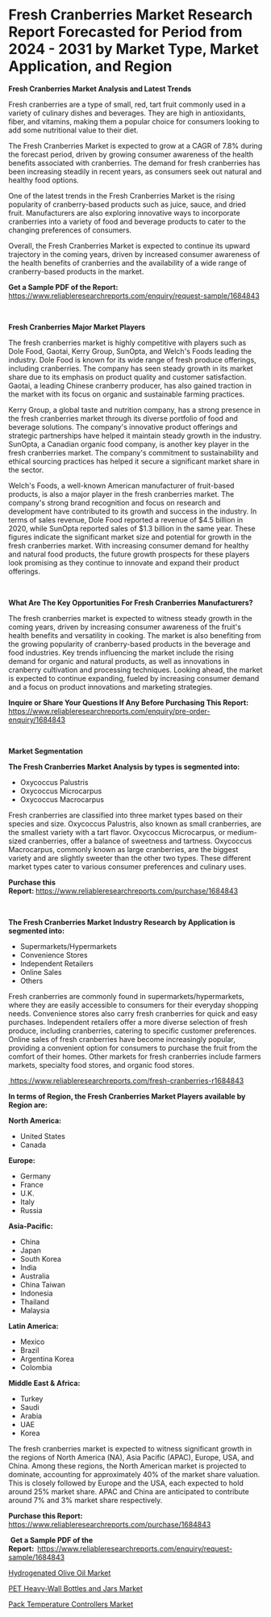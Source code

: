 <p><h1>Fresh Cranberries Market Research Report Forecasted for Period from 2024 -  2031 by Market Type, Market Application, and Region</h1></p><p><strong>Fresh Cranberries Market Analysis and Latest Trends</strong></p>
<p><p>Fresh cranberries are a type of small, red, tart fruit commonly used in a variety of culinary dishes and beverages. They are high in antioxidants, fiber, and vitamins, making them a popular choice for consumers looking to add some nutritional value to their diet.</p><p>The Fresh Cranberries Market is expected to grow at a CAGR of 7.8% during the forecast period, driven by growing consumer awareness of the health benefits associated with cranberries. The demand for fresh cranberries has been increasing steadily in recent years, as consumers seek out natural and healthy food options.</p><p>One of the latest trends in the Fresh Cranberries Market is the rising popularity of cranberry-based products such as juice, sauce, and dried fruit. Manufacturers are also exploring innovative ways to incorporate cranberries into a variety of food and beverage products to cater to the changing preferences of consumers.</p><p>Overall, the Fresh Cranberries Market is expected to continue its upward trajectory in the coming years, driven by increased consumer awareness of the health benefits of cranberries and the availability of a wide range of cranberry-based products in the market.</p></p>
<p><strong>Get a Sample PDF of the Report:&nbsp;</strong> <a href="https://www.reliableresearchreports.com/enquiry/request-sample/1684843">https://www.reliableresearchreports.com/enquiry/request-sample/1684843</a></p>
<p>&nbsp;</p>
<p><strong>Fresh Cranberries Major Market Players</strong></p>
<p><p>The fresh cranberries market is highly competitive with players such as Dole Food, Gaotai, Kerry Group, SunOpta, and Welch's Foods leading the industry. Dole Food is known for its wide range of fresh produce offerings, including cranberries. The company has seen steady growth in its market share due to its emphasis on product quality and customer satisfaction. Gaotai, a leading Chinese cranberry producer, has also gained traction in the market with its focus on organic and sustainable farming practices.</p><p>Kerry Group, a global taste and nutrition company, has a strong presence in the fresh cranberries market through its diverse portfolio of food and beverage solutions. The company's innovative product offerings and strategic partnerships have helped it maintain steady growth in the industry. SunOpta, a Canadian organic food company, is another key player in the fresh cranberries market. The company's commitment to sustainability and ethical sourcing practices has helped it secure a significant market share in the sector.</p><p>Welch's Foods, a well-known American manufacturer of fruit-based products, is also a major player in the fresh cranberries market. The company's strong brand recognition and focus on research and development have contributed to its growth and success in the industry. In terms of sales revenue, Dole Food reported a revenue of $4.5 billion in 2020, while SunOpta reported sales of $1.3 billion in the same year. These figures indicate the significant market size and potential for growth in the fresh cranberries market. With increasing consumer demand for healthy and natural food products, the future growth prospects for these players look promising as they continue to innovate and expand their product offerings.</p></p>
<p>&nbsp;</p>
<p><strong>What Are The Key Opportunities For Fresh Cranberries Manufacturers?</strong></p>
<p><p>The fresh cranberries market is expected to witness steady growth in the coming years, driven by increasing consumer awareness of the fruit's health benefits and versatility in cooking. The market is also benefiting from the growing popularity of cranberry-based products in the beverage and food industries. Key trends influencing the market include the rising demand for organic and natural products, as well as innovations in cranberry cultivation and processing techniques. Looking ahead, the market is expected to continue expanding, fueled by increasing consumer demand and a focus on product innovations and marketing strategies.</p></p>
<p><strong>Inquire or Share Your Questions If Any Before Purchasing This Report:</strong> <a href="https://www.reliableresearchreports.com/enquiry/pre-order-enquiry/1684843">https://www.reliableresearchreports.com/enquiry/pre-order-enquiry/1684843</a></p>
<p>&nbsp;</p>
<p><strong>Market Segmentation</strong></p>
<p><strong>The Fresh Cranberries Market Analysis by types is segmented into:</strong></p>
<p><ul><li>Oxycoccus Palustris</li><li>Oxycoccus Microcarpus</li><li>Oxycoccus Macrocarpus</li></ul></p>
<p><p>Fresh cranberries are classified into three market types based on their species and size. Oxycoccus Palustris, also known as small cranberries, are the smallest variety with a tart flavor. Oxycoccus Microcarpus, or medium-sized cranberries, offer a balance of sweetness and tartness. Oxycoccus Macrocarpus, commonly known as large cranberries, are the biggest variety and are slightly sweeter than the other two types. These different market types cater to various consumer preferences and culinary uses.</p></p>
<p><strong>Purchase this Report:&nbsp;</strong><a href="https://www.reliableresearchreports.com/purchase/1684843">https://www.reliableresearchreports.com/purchase/1684843</a></p>
<p>&nbsp;</p>
<p><strong>The Fresh Cranberries Market Industry Research by Application is segmented into:</strong></p>
<p><ul><li>Supermarkets/Hypermarkets</li><li>Convenience Stores</li><li>Independent Retailers</li><li>Online Sales</li><li>Others</li></ul></p>
<p><p>Fresh cranberries are commonly found in supermarkets/hypermarkets, where they are easily accessible to consumers for their everyday shopping needs. Convenience stores also carry fresh cranberries for quick and easy purchases. Independent retailers offer a more diverse selection of fresh produce, including cranberries, catering to specific customer preferences. Online sales of fresh cranberries have become increasingly popular, providing a convenient option for consumers to purchase the fruit from the comfort of their homes. Other markets for fresh cranberries include farmers markets, specialty food stores, and organic food stores.</p></p>
<p><a href="https://www.reliableresearchreports.com/fresh-cranberries-r1684843">&nbsp;https://www.reliableresearchreports.com/fresh-cranberries-r1684843</a></p>
<p><strong>In terms of Region, the Fresh Cranberries Market Players available by Region are:</strong></p>
<p>
    <p> <strong> North America: </strong>
        <ul>
            <li>United States</li>
            <li>Canada</li>
        </ul>
        </p> 
    <p> <strong> Europe: </strong>
        <ul>
            <li>Germany</li>
            <li>France</li>
            <li>U.K.</li>
            <li>Italy</li>
            <li>Russia</li>
        </ul>
        </p> 
    <p> <strong> Asia-Pacific: </strong>
        <ul>
            <li>China</li>
            <li>Japan</li>
            <li>South Korea</li>
            <li>India</li>
            <li>Australia</li>
            <li>China Taiwan</li>
            <li>Indonesia</li>
            <li>Thailand</li>
            <li>Malaysia</li>
        </ul>
        </p> 
    <p> <strong> Latin America: </strong>
        <ul>
            <li>Mexico</li>
            <li>Brazil</li>
            <li>Argentina Korea</li>
            <li>Colombia</li>
        </ul>
        </p> 
    <p> <strong> Middle East & Africa: </strong>
        <ul>
            <li>Turkey</li>
            <li>Saudi</li>
            <li>Arabia</li>
            <li>UAE</li>
            <li>Korea</li>
        </ul>
    </p>
    </p>
<p><p>The fresh cranberries market is expected to witness significant growth in the regions of North America (NA), Asia Pacific (APAC), Europe, USA, and China. Among these regions, the North American market is projected to dominate, accounting for approximately 40% of the market share valuation. This is closely followed by Europe and the USA, each expected to hold around 25% market share. APAC and China are anticipated to contribute around 7% and 3% market share respectively.</p></p>
<p><strong>Purchase this Report: </strong><a href="https://www.reliableresearchreports.com/purchase/1684843">https://www.reliableresearchreports.com/purchase/1684843</a></p>
<p>&nbsp;<strong>Get a Sample PDF of the Report:&nbsp;&nbsp;</strong><a href="https://www.reliableresearchreports.com/enquiry/request-sample/1684843">https://www.reliableresearchreports.com/enquiry/request-sample/1684843</a></p>
<p><strong></strong></p>
<p><p><a href="https://github.com/kufem1/Market-Research-Report-List-2/blob/main/hydrogenated-olive-oil-market.md">Hydrogenated Olive Oil Market</a></p><p><a href="https://www.linkedin.com/pulse/pet-heavy-wall-bottles-jars-market-analysis-size-global-industry-bd1fc?trackingId=aC7zqsJ5YdwVWXa6%2FByGbw%3D%3D">PET Heavy-Wall Bottles and Jars Market</a></p><p><a href="https://www.linkedin.com/pulse/pack-temperature-controllers-market-size-evaluating-its-bcuac?trackingId=6VoiM5xOibCPHs9Z7AJIxw%3D%3D">Pack Temperature Controllers Market</a></p></p>